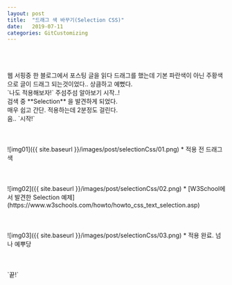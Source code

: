 ```yaml
---
layout: post
title:  "드래그 색 바꾸기(Selection CSS)"
date:   2019-07-11
categories: GitCustomizing
---
```

<br>
<br>
<br>
웹 서핑중 한 블로그에서 포스팅 글을 읽다 드래그를 했는데 기본 파란색이 아닌 주황색으로 글이 드래그 되는것이었다.. 상큼하고 예뻤다.<br>
`나도 적용해보자!` 주섬주섬 알아보기 시작..!<br>
검색 중 **Selection** 을 발견하게 되었다.<br>
매우 쉽고 간단. 적용하는데 2분정도 걸린다.<br>
음.. `시작!`<br>
<br>
<br>
<br>
![img01]({{ site.baseurl }}/images/post/selectionCss/01.png)  
* 적용 전 드래그 색  
<br>
<br>
<br>
<br>
![img02]({{ site.baseurl }}/images/post/selectionCss/02.png)  
* [W3School에서 발견한 Selection 예제](https://www.w3schools.com/howto/howto_css_text_selection.asp)
<br>
<br>
<br>
<br>
![img03]({{ site.baseurl }}/images/post/selectionCss/03.png)  
* 적용 완료. 넘나 예뿌당  
<br>
<br>
<br>
<br>
`끝!`
<br>
<br>
<br>